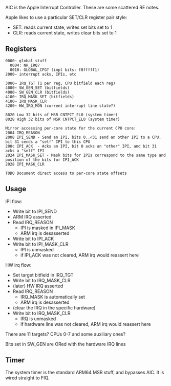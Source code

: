 AIC is the Apple Interrupt Controller. These are some scattered RE notes.

Apple likes to use a particular SET/CLR register pair style:

* SET: reads current state, writes set bits set to 1
* CLR: reads current state, writes clear bits set to 1

## Registers

```
0000~ global stuff
  0004: NR_IRQ?
  0010: GLOBAL_CFG? (impl bits: f8fffff1)
2000~ interrupt acks, IPIs, etc

3000~ IRQ_TGT (1 per reg, CPU bitfield each reg)
4000~ SW_GEN_SET (bitfields)
4080~ SW_GEN_CLR (bitfields)
4100~ IRQ_MASK_SET (bitfields)
4180~ IRQ_MASK_CLR
4200~ HW_IRQ_MON (current interrupt line state?)

8020 Low 32 bits of MSR CNTPCT_EL0 (system timer)
8028 High 32 bits of MSR CNTPCT_EL0 (system timer)

Mirror accessing per-core state for the current CPU core:
2004 IRQ_REASON
2008 IPI_SEND - Send an IPI, bits 0..<31 send an other IPI to a CPU, bit 31 sends a "self" IPI to this CPU
200c IPI_ACK  - Acks an IPI, bit 0 acks an "other" IPI, and bit 31 acks a "self" IPI
2024 IPI_MASK_SET - Mask bits for IPIs correspond to the same type and position of the bits for IPI_ACK
2028 IPI_MASK_CLR

TODO Document direct access to per-core state offsets
```

## Usage

IPI flow:

* Write bit to IPI_SEND
* ARM IRQ asserted
* Read IRQ_REASON
    * IPI is masked in IPI_MASK
    * ARM irq is desasserted
* Write bit to IPI_ACK
* Write bit to IPI_MASK_CLR
    * IPI is unmasked
    * if IPI_ACK was not cleared, ARM irq would reassert here

HW irq flow:

* Set target bitfield in IRQ_TGT
* Write bit to IRQ_MASK_CLR
* (later) HW IRQ asserted
* Read IRQ_REASON
    * IRQ_MASK is automatically set
    * ARM irq is desasserted
* (clear the IRQ in the specific hardware)
* Write bit to IRQ_MASK_CLR
    * IRQ is unmasked
    * if hardware line was not cleared, ARM irq would reassert here

There are 11 targets? CPUs 0-7 and some auxiliary ones?
        
Bits set in SW_GEN are ORed with the hardware IRQ lines

## Timer

The system timer is the standard ARM64 MSR stuff, and bypasses AIC. It is wired straight to FIQ.